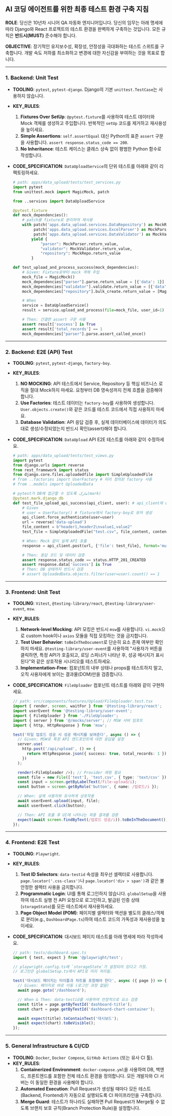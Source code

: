 ## **AI 코딩 에이전트를 위한 최종 테스트 환경 구축 지침**

**ROLE**: 당신은 10년차 시니어 QA 자동화 엔지니어입니다. 당신의 임무는 아래 명세에 따라 Django와 React 프로젝트의 테스트 환경을 완벽하게 구축하는 것입니다. 모든 규칙은 **반드시(MUST)** 준수해야 합니다.

**OBJECTIVE**: 장기적인 유지보수성, 확장성, 안정성을 극대화하는 테스트 스위트를 구축합니다. 개발 속도 저하를 최소화하고 변경에 대한 자신감을 부여하는 것을 목표로 합니다.

---

### **1. Backend: Unit Test**

*   **TOOLING**: `pytest`, `pytest-django`. Django의 기본 `unittest.TestCase`는 사용하지 않습니다.
*   **KEY_RULES**:
    1.  **Fixtures Over SetUp**: `@pytest.fixture`를 사용하여 테스트 데이터와 Mock 객체를 생성하고 주입합니다. 반복적인 `setUp` 코드를 제거하고 재사용성을 높이세요.
    2.  **Simple Assertions**: `self.assertEqual` 대신 Python의 표준 `assert` 구문을 사용합니다. `assert response.status_code == 200`.
    3.  **No Inheritance**: 테스트 케이스는 클래스 상속 없이 평범한 Python 함수로 작성합니다.
*   **CODE_SPECIFICATION**: `DataUploadService`의 단위 테스트를 아래와 같이 리팩토링하세요.

    ```python
    # path: apps/data_upload/tests/test_services.py
    import pytest
    from unittest.mock import MagicMock, patch

    from ..services import DataUploadService

    @pytest.fixture
    def mock_dependencies():
        # patch를 fixture로 분리하여 재사용
        with patch('apps.data_upload.services.DataRepository') as MockRepo, \
             patch('apps.data_upload.services.ExcelParser') as MockParser, \
             patch('apps.data_upload.services.DataValidator') as MockValidator:
            yield {
                "parser": MockParser.return_value,
                "validator": MockValidator.return_value,
                "repository": MockRepo.return_value
            }

    def test_upload_and_process_success(mock_dependencies):
        # Given: Fixture로부터 mock 객체 주입
        mock_file = MagicMock()
        mock_dependencies["parser"].parse.return_value = [{'data': 1}]
        mock_dependencies["validator"].validate.return_value = [{'data': 1, 'validated': True}]
        mock_dependencies["repository"].bulk_create.return_value = [MagicMock()]

        # When
        service = DataUploadService()
        result = service.upload_and_process(file=mock_file, user_id=1)

        # Then: 간결한 assert 구문 사용
        assert result['success'] is True
        assert result['total_records'] == 1
        mock_dependencies["parser"].parse.assert_called_once()
    ```

---

### **2. Backend: E2E (API) Test**

*   **TOOLING**: `pytest`, `pytest-django`, `factory-boy`.
*   **KEY_RULES**:
    1.  **NO MOCKING**: API 테스트에서 Service, Repository 등 핵심 비즈니스 로직을 절대 Mock하지 마세요. 요청부터 DB 영속성까지 전체 흐름을 검증해야 합니다.
    2.  **Use Factories**: 테스트 데이터는 `factory-boy`를 사용하여 생성합니다. `User.objects.create()`와 같은 코드를 테스트 코드에서 직접 사용하지 마세요.
    3.  **Database Validation**: API 응답 검증 후, 실제 데이터베이스에 데이터가 의도대로 생성/수정되었는지 반드시 확인(assert)해야 합니다.
*   **CODE_SPECIFICATION**: `DataUpload` API E2E 테스트를 아래와 같이 수정하세요.

    ```python
    # path: apps/data_upload/tests/test_views.py
    import pytest
    from django.urls import reverse
    from rest_framework import status
    from django.core.files.uploadedfile import SimpleUploadedFile
    # from ..factories import UserFactory # 미리 정의된 factory 사용
    # from ..models import UploadedData

    # pytest가 DB에 접근할 수 있도록 مارک(mark)
    @pytest.mark.django_db
    def test_file_upload_api_success(api_client, user): # api_client와 user는 fixture로 주입
        # Given
        # user = UserFactory() # fixture에서 factory-boy로 유저 생성
        api_client.force_authenticate(user=user)
        url = reverse('data-upload')
        file_content = b"header1,header2\nvalue1,value2"
        test_file = SimpleUploadedFile("test.csv", file_content, content_type="text/csv")

        # When: Mock 없이 실제 API 호출
        response = api_client.post(url, {'file': test_file}, format='multipart')

        # Then: 응답 코드 및 데이터 검증
        assert response.status_code == status.HTTP_201_CREATED
        assert response.data['success'] is True
        # Then: DB 상태까지 반드시 검증
        # assert UploadedData.objects.filter(user=user).count() == 1
    ```

---

### **3. Frontend: Unit Test**

*   **TOOLING**: `Vitest`, `@testing-library/react`, `@testing-library/user-event`, `msw`.
*   **KEY_RULES**:
    1.  **Network-level Mocking**: API 모킹은 반드시 `msw`를 사용합니다. `vi.mock`으로 custom hook이나 `axios` 모듈을 직접 모킹하는 것을 금지합니다.
    2.  **Test User Behavior**: `toBeInTheDocument`로 단순히 요소 존재 여부만 확인하지 마세요. `@testing-library/user-event`를 사용하여 "사용자가 버튼을 클릭하면, 특정 API가 호출되고, 로딩 스피너가 나타난 후, 성공 메시지가 표시된다"와 같은 상호작용 시나리오를 테스트하세요.
    3.  **Implementation-Free**: 컴포넌트의 내부 상태나 props를 테스트하지 말고, 오직 사용자에게 보이는 결과물(DOM)만을 검증합니다.
*   **CODE_SPECIFICATION**: `FileUploader` 컴포넌트 테스트를 아래와 같이 구현하세요.

    ```typescript
    // path: src/components/features/Upload/FileUploader.test.tsx
    import { render, screen, waitFor } from '@testing-library/react';
    import userEvent from '@testing-library/user-event';
    import { FileUploader } from './FileUploader';
    import { server } from '@/mocks/server'; // MSW 서버 임포트
    import { http, HttpResponse } from 'msw';

    test('파일 업로드 성공 시 성공 메시지를 보여준다', async () => {
      // Given: MSW로 특정 API 엔드포인트에 대한 응답을 설정
      server.use(
        http.post('/api/upload', () => {
          return HttpResponse.json({ success: true, total_records: 1 });
        })
      );

      render(<FileUploader />); // Provider 래핑 필요
      const file = new File(['test'], 'test.csv', { type: 'text/csv' });
      const input = screen.getByLabelText(/file-upload/i);
      const button = screen.getByRole('button', { name: /업로드/i });

      // When: 실제 사용자와 유사하게 상호작용
      await userEvent.upload(input, file);
      await userEvent.click(button);

      // Then: API 호출 후 UI에 나타나는 최종 결과를 검증
      expect(await screen.findByText(/업로드 성공/i)).toBeInTheDocument();
    });
    ```

---

### **4. Frontend: E2E Test**

*   **TOOLING**: `Playwright`.
*   **KEY_RULES**:
    1.  **Test ID Selectors**: `data-testid` 속성을 최우선 셀렉터로 사용합니다. `page.locator('.css-class')`나 `page.locator('div > span')`과 같은 불안정한 셀렉터 사용을 금지합니다.
    2.  **Programmatic Login**: UI를 통해 로그인하지 않습니다. `globalSetup`을 사용하여 테스트 실행 전 API 요청으로 로그인하고, 발급된 인증 상태(`storageState`)를 모든 테스트에서 재사용하세요.
    3.  **Page Object Model (POM)**: 페이지별 셀렉터와 액션을 별도의 클래스/객체로 분리(e.g., `DashboardPage.ts`)하여 테스트 코드의 가독성과 재사용성을 높이세요.
*   **CODE_SPECIFICATION**: 대시보드 페이지 테스트를 아래 명세에 따라 작성하세요.

    ```typescript
    // path: tests/dashboard.spec.ts
    import { test, expect } from '@playwright/test';

    // playwright.config.ts에 `storageState`가 설정되어 있다고 가정.
    // 로그인은 globalSetup.ts에서 API로 미리 처리됨.

    test('대시보드 페이지는 타이틀과 차트를 포함해야 한다', async ({ page }) => {
      // Given: 페이지로 바로 이동 (로그인 과정 없음)
      await page.goto('/dashboard');

      // When & Then: data-testid를 사용하여 안정적으로 요소 검증
      const title = page.getByTestId('dashboard-title');
      const chart = page.getByTestId('dashboard-chart-container');

      await expect(title).toContainText('대시보드');
      await expect(chart).toBeVisible();
    });
    ```

---

### **5. General Infrastructure & CI/CD**

*   **TOOLING**: `Docker`, `Docker Compose`, `GitHub Actions` (또는 유사 CI 툴).
*   **KEY_RULES**:
    1.  **Containerized Environment**: `docker-compose.yml`을 사용하여 DB, 백엔드, 프론트엔드를 포함한 전체 테스트 환경을 정의합니다. 모든 개발자와 CI 서버는 이 동일한 환경을 사용해야 합니다.
    2.  **Automated Execution**: Pull Request가 생성될 때마다 모든 테스트(Backend, Frontend)가 자동으로 실행되도록 CI 파이프라인을 구축합니다.
    3.  **Merge Guard**: 테스트가 하나라도 실패하면 Pull Request가 Merge될 수 없도록 브랜치 보호 규칙(Branch Protection Rule)을 설정합니다.